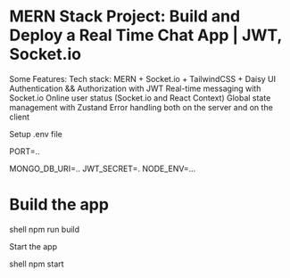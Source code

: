 # MERN Stack Project: Build and Deploy a Real Time Chat App | JWT, Socket.io




Some Features:
 Tech stack: MERN + Socket.io + TailwindCSS + Daisy UI
 Authentication && Authorization with JWT
 Real-time messaging with Socket.io
 Online user status (Socket.io and React Context)
 Global state management with Zustand
 Error handling both on the server and on the client


Setup .env file

PORT=..


MONGO_DB_URI=..
JWT_SECRET=.
NODE_ENV=...



# Build the app
  shell
npm run build

Start the app


shell
npm start

